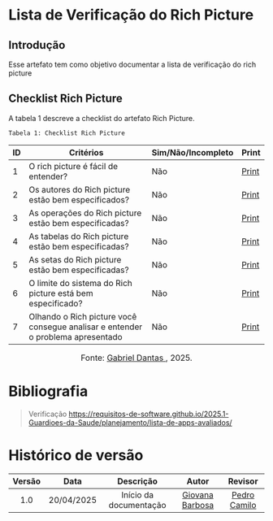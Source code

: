 # Lista de Verificação do Rich Picture

## Introdução
Esse artefato tem como objetivo documentar a lista de verificação do rich picture

## Checklist Rich Picture
A tabela 1 descreve a checklist do artefato Rich Picture.

    Tabela 1: Checklist Rich Picture


| ID  | Critérios                                                                       | Sim/Não/Incompleto | Print                                                                                       |
| --- | ------------------------------------------------------------------------------- | ------------------ | ------------------------------------------------------------------------------------------- |
| 1   | O rich picture é fácil de entender?                                             | Não                | [Print](https://drive.google.com/file/d/1RTsU-_e78TORKS90YyBhLp-XZpEIPCO5/view?usp=sharing) |
| 2   | Os autores do Rich picture estão bem especificados?                             | Não                | [Print](https://drive.google.com/file/d/1RTsU-_e78TORKS90YyBhLp-XZpEIPCO5/view?usp=sharing) |
| 3   | As operações do Rich picture estão bem especificadas?                           | Não                | [Print](https://drive.google.com/file/d/15LhLA49HUj7ydIZRZ38Z4arREHkcXx2W/view?usp=sharing) |
| 4   | As tabelas do Rich picture estão bem especificadas?                             | Não                | [Print](https://drive.google.com/file/d/15LhLA49HUj7ydIZRZ38Z4arREHkcXx2W/view?usp=sharing) |
| 5   | As setas do Rich picture estão bem especificadas?                               | Não                | [Print](https://drive.google.com/file/d/15LhLA49HUj7ydIZRZ38Z4arREHkcXx2W/view?usp=sharing) |
| 6   | O limite do sistema do Rich picture está bem especificado?                      | Não                | [Print](https://drive.google.com/file/d/15LhLA49HUj7ydIZRZ38Z4arREHkcXx2W/view?usp=sharing) |
| 7   | Olhando o Rich picture você consegue analisar e entender o problema apresentado | Não                | [Print](https://drive.google.com/file/d/12uiTb718rH46ULNGmarzL7jvI7SLxRE-/view?usp=sharing) |

<font size="3"><p style="text-align: center">Fonte: [Gabriel Dantas ](https://github.com/gbevi), 2025.</p></font>

# Bibliografia
> Verificação https://requisitos-de-software.github.io/2025.1-Guardioes-da-Saude/planejamento/lista-de-apps-avaliados/


# Histórico de versão

| Versão |    Data    |       Descrição        |                     Autor                      |                  Revisor                   |
| :----: | :--------: | :--------------------: | :--------------------------------------------: | :----------------------------------------: |
|  1.0   | 20/04/2025 | Início da documentação | [Giovana Barbosa ](https://github.com/gio221)  | [Pedro Camilo](https://github.com/PedrooCamilo) |

